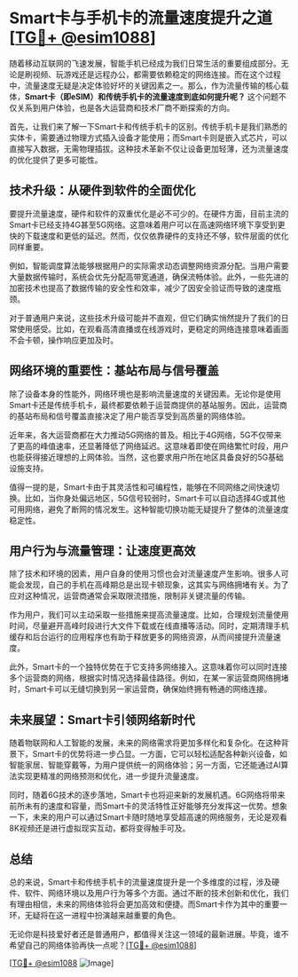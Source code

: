 # Smart卡与手机卡的流量速度提升之道 [[TG💪+ @esim1088](https://t.me/s/esim1088)]

随着移动互联网的飞速发展，智能手机已经成为我们日常生活的重要组成部分。无论是刷视频、玩游戏还是远程办公，都需要依赖稳定的网络连接。而在这个过程中，流量速度无疑是决定体验好坏的关键因素之一。那么，作为流量传输的核心载体，**Smart卡（即eSIM）和传统手机卡的流量速度到底如何提升呢？** 这个问题不仅关系到用户体验，也是各大运营商和技术厂商不断探索的方向。

首先，让我们来了解一下Smart卡和传统手机卡的区别。传统手机卡是我们熟悉的实体卡，需要通过物理方式插入设备才能使用；而Smart卡则是嵌入式芯片，可以直接写入数据，无需物理插拔。这种技术革新不仅让设备更加轻薄，还为流量速度的优化提供了更多可能性。

## 技术升级：从硬件到软件的全面优化

要提升流量速度，硬件和软件的双重优化是必不可少的。在硬件方面，目前主流的Smart卡已经支持4G甚至5G网络。这意味着用户可以在高速网络环境下享受到更快的下载速度和更低的延迟。然而，仅仅依靠硬件的支持还不够，软件层面的优化同样重要。

例如，智能调度算法能够根据用户的实际需求动态调整网络资源分配。当用户需要大量数据传输时，系统会优先分配高带宽通道，确保流畅体验。此外，一些先进的加密技术也提高了数据传输的安全性和效率，减少了因安全验证而导致的速度瓶颈。

对于普通用户来说，这些技术升级可能并不直观，但它们确实悄然提升了我们的日常使用感受。比如，在观看高清直播或在线游戏时，更稳定的网络连接意味着画面不会卡顿，操作响应更加及时。

## 网络环境的重要性：基站布局与信号覆盖

除了设备本身的性能外，网络环境也是影响流量速度的关键因素。无论你是使用Smart卡还是传统手机卡，最终都要依赖于运营商提供的基站服务。因此，运营商的基站布局和信号覆盖直接决定了用户能否享受到高质量的网络体验。

近年来，各大运营商都在大力推动5G网络的普及。相比于4G网络，5G不仅带来了更高的峰值速率，还显著降低了网络延迟。这意味着即使在网络繁忙时段，用户也能获得接近理想的上网体验。当然，这也要求用户所在地区具备良好的5G基础设施支持。

值得一提的是，Smart卡由于其灵活性和可编程性，能够在不同网络之间快速切换。比如，当你身处偏远地区，5G信号较弱时，Smart卡可以自动选择4G或其他可用网络，避免了断网的情况发生。这种智能切换功能无疑提升了整体的流量速度稳定性。

## 用户行为与流量管理：让速度更高效

除了技术和环境的因素，用户自身的使用习惯也会对流量速度产生影响。很多人可能会发现，自己的手机在高峰期总是出现卡顿现象，这其实与网络拥堵有关。为了应对这种情况，运营商通常会采取限流措施，限制非关键流量的传输。

作为用户，我们可以主动采取一些措施来提高流量速度。比如，合理规划流量使用时间，尽量避开高峰时段进行大文件下载或在线直播等活动。同时，定期清理手机缓存和后台运行的应用程序也有助于释放更多的网络资源，从而间接提升流量速度。

此外，Smart卡的一个独特优势在于它支持多网络接入。这意味着你可以同时连接多个运营商的网络，根据实时情况选择最佳路径。例如，在某一家运营商网络拥堵时，Smart卡可以无缝切换到另一家运营商，确保始终拥有畅通的网络连接。

## 未来展望：Smart卡引领网络新时代

随着物联网和人工智能的发展，未来的网络需求将更加多样化和复杂化。在这种背景下，Smart卡的优势将进一步凸显。一方面，它可以轻松适配各种新兴设备，如智能家居、智能穿戴等，为用户提供统一的网络体验；另一方面，它还能通过AI算法实现更精准的网络预测和优化，进一步提升流量速度。

同时，随着6G技术的逐步落地，Smart卡也将迎来新的发展机遇。6G网络将带来前所未有的速度和容量，而Smart卡的灵活特性正好能够充分发挥这一优势。想象一下，未来的用户可以通过Smart卡随时随地享受超高速的网络服务，无论是观看8K视频还是进行虚拟现实互动，都将变得触手可及。

## 总结

总的来说，Smart卡和传统手机卡的流量速度提升是一个多维度的过程，涉及硬件、软件、网络环境以及用户行为等多个方面。通过不断的技术创新和优化，我们有理由相信，未来的网络体验将会更加高效和便捷。而Smart卡作为其中的重要一环，无疑将在这一进程中扮演越来越重要的角色。

无论你是科技爱好者还是普通用户，都值得关注这一领域的最新进展。毕竟，谁不希望自己的网络体验再快一点呢？[[TG💪+ @esim1088](https://t.me/s/esim1088)]

[[TG💪+ @esim1088](https://t.me/s/esim1088) ![Image](https://i.postimg.cc/4NQfJmqS/Snipaste-2025-05-13-00-14-12.png)]